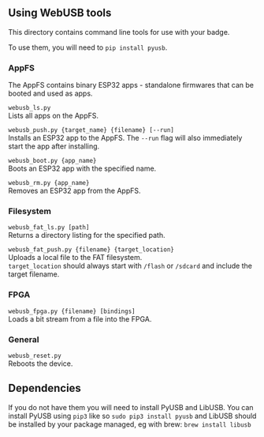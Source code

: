 ## Using WebUSB tools
This directory contains command line tools for use with your badge.

To use them, you will need to `pip install pyusb`.

### AppFS
The AppFS contains binary ESP32 apps - standalone firmwares that can be booted and used as apps.

`webusb_ls.py`  
Lists all apps on the AppFS.

`webusb_push.py {target_name} {filename} [--run]`  
Installs an ESP32 app to the AppFS.
The `--run` flag will also immediately start the app after installing.

`webusb_boot.py {app_name}`  
Boots an ESP32 app with the specified name.

`webusb_rm.py {app_name}`  
Removes an ESP32 app from the AppFS.

### Filesystem
`webusb_fat_ls.py [path]`  
Returns a directory listing for the specified path.

`webusb_fat_push.py {filename} {target_location}`  
Uploads a local file to the FAT filesystem.  
`target_location` should always start with `/flash` or `/sdcard` and include the target filename.

### FPGA
`webusb_fpga.py {filename} [bindings]`  
Loads a bit stream from a file into the FPGA.

### General
`webusb_reset.py`  
Reboots the device.

## Dependencies

If you do not have them you will need to install PyUSB and LibUSB. You can install PyUSB using `pip3` like so `sudo pip3 install pyusb` and LibUSB should be installed by your package managed, eg with brew: `brew install libusb`
